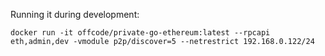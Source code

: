 Running it during development:
```
docker run -it offcode/private-go-ethereum:latest --rpcapi eth,admin,dev -vmodule p2p/discover=5 --netrestrict 192.168.0.122/24
```